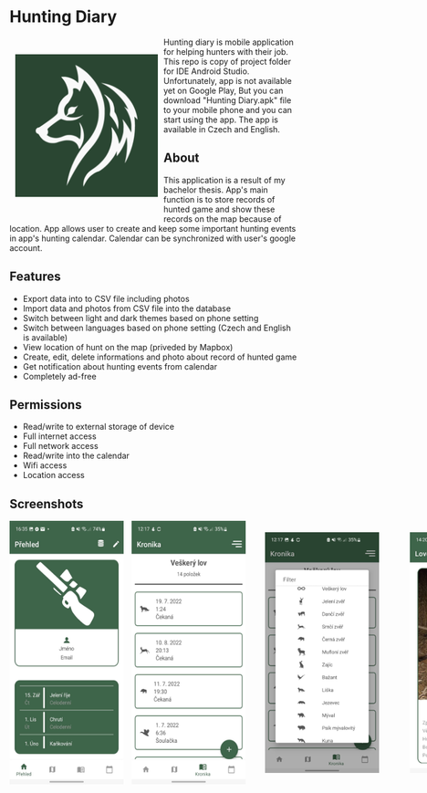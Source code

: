 # Hunting Diary

<img src="readme/ic_launcher_white_wolf-playstore.png" width="250" align="left" height="250" hspace="10" vspace="30">

Hunting diary is mobile application for helping hunters with their job. This repo is copy of project folder for IDE Android Studio. Unfortunately, app is not available yet on Google Play, But you can download "Hunting Diary.apk" file to your mobile phone and you can start using the app. The app is available in Czech and English.

## About
This application is a result of my bachelor thesis. App's main function is to store records of hunted game and show these records on the map because of   location. App allows user to create and keep some important hunting events in app's hunting calendar. Calendar can be synchronized with user's google  account.


## Features
 
 - Export data into to CSV file including photos
 - Import data and photos from CSV file into the database
 - Switch between light and dark themes based on phone setting
 - Switch between languages based on phone setting (Czech and English is available)
 - View location of hunt on the map (priveded by Mapbox)
 - Create, edit, delete informations and photo about record of hunted game
 - Get notification about hunting events from calendar
 - Completely ad-free

## Permissions

- Read/write to external storage of device
- Full internet access
- Full network access
- Read/write into the calendar
- Wifi access
- Location access

## Screenshots
<div style="display: flex; flex-direction:row; gap:1em;">
<img src="/readme/homeScreenExample.jpg"  width="200">
<img src="/readme/huntingChronicle.jpg" width="200">
<img src="/readme/animalEnums.jpg"  width="200" hspace="20" vspace="20">
<img src="/readme/detailItemPart1.jpg" width="200" hspace="20" vspace="20">
<img src="/readme/detailAnimalMarker.jpg" width="200" hspace="20" vspace="20">
<img src="/readme/calendarExample.jpg"  width="200" hspace="20" vspace="20">
</div>

